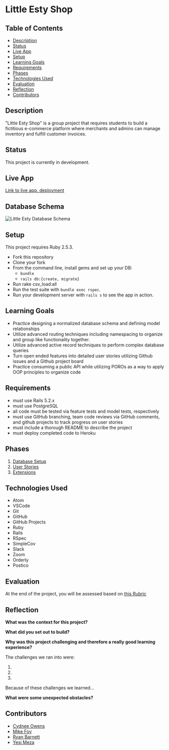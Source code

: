 # Little Esty Shop

## Table of Contents
* [Description](#description)
* [Status](#status)
* [Live App](#live-app)
* [Setup](#setup)
* [Learning Goals](#learning-goals)
* [Requirements](#requirements)
* [Phases](#phases)
* [Technologies Used](#technologies-used)
* [Evaluation](#evaluation)
* [Reflection](#reflection)
* [Contributors](#contributors)

## Description

"Little Esty Shop" is a group project that requires students to build a fictitious e-commerce platform where merchants and admins can manage inventory and fulfill customer invoices.

## Status

This project is currently in development.

## Live App
[Link to live app. deployment](https://blooming-ridge-25668.herokuapp.com/)

## Database Schema

![Little Esty Database Schema](/images/esty_db.png)

## Setup

This project requires Ruby 2.5.3.

* Fork this repository
* Clone your fork
* From the command line, install gems and set up your DB:
    * `bundle`
    * `rails db:{create, migrate}`
* Run rake csv_load:all
* Run the test suite with `bundle exec rspec`.
* Run your development server with `rails s` to see the app in action.

## Learning Goals

- Practice designing a normalized database schema and defining model relationships
- Utilize advanced routing techniques including namespacing to organize and group like functionality together.
- Utilize advanced active record techniques to perform complex database queries
- Turn open ended features into detailed user stories utilizing Github issues and a Github project board
- Practice consuming a public API while utilizing POROs as a way to apply OOP principles to organize code

## Requirements

- must use Rails 5.2.x
- must use PostgreSQL
- all code must be tested via feature tests and model tests, respectively
- must use GitHub branching, team code reviews via GitHub comments, and github projects to track progress on user stories
- must include a thorough README to describe the project
- must deploy completed code to Heroku

## Phases

1. [Database Setup](./doc/db_setup.md)
1. [User Stories](./doc/user_stories.md)
1. [Extensions](./doc/extensions.md)

## Technologies Used

- Atom
- VSCode
- Git
- GitHub
- GitHub Projects
- Ruby
- Rails
- RSpec
- SimpleCov
- Slack
- Zoom
- Orderly
- Postico

## Evaluation

At the end of the project, you will be assessed based on [this Rubric](./doc/rubric.md)

## Reflection

__What was the context for this project?__


__What did you set out to build?__


__Why was this project challenging and therefore a really good learning experience?__

The challenges we ran into were:

1.
2.
3.

Because of these challenges we learned...

__What were some unexpected obstacles?__


## Contributors

- [Cydnee Owens](https://github.com/cowens87)
- [Mike Foy](https://github.com/foymikek)
- [Ryan Barnett](https://github.com/RyanDBarnett)
- [Yesi Meza](https://github.com/Yesi-MC)
